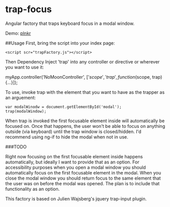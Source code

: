 # trap-focus
Angular factory that traps keyboard focus in a modal window.

Demo: [plnkr](http://plnkr.co/edit/f3V7fU?p=preview)

##Usage
First, bring the script into your index page:

`<script scr="trapFactory.js"></script>`

Then Dependency Inject 'trap' into any controller or directive or wherever you want to use it:

myApp.controller('NoMoonController', ['$scope', 'trap', function($scope, trap) {...}]);

To use, invoke trap with the element that you want to have as the trapper as an arguement:

```
var modalWinodw = document.getElementById('modal');
trap(modalWindow);
```
 
When trap is invoked the first focusable element inside will automatically be focused on.  Once that happens, the user won't be able to focus on anything outside (via keyboard) until the trap window is closed/hidden.  I'd recommend using ng-if to hide the modal when not in use.

###TODO

Right now focusing on the first focusable element inside happens automatically, but ideally I want to provide that as an option.  For accessibility purposes when you open a modal window you should automatically focus on the first focusable element in the modal.  When you close the modal window you should return focus to the same element that the user was on before the modal was opened.  The plan is to include that functionality as an option.

This factory is based on Julien Wajsberg's jquery trap-input plugin.
